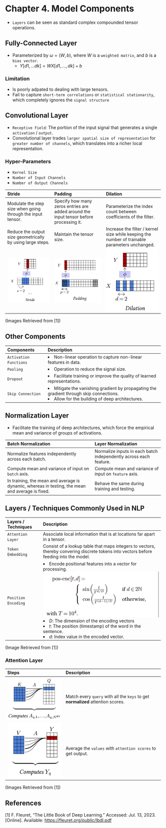 # Chapter 4. Model Components

- `Layers` can be seen as standard complex compounded tensor operations.


## Fully-Connected Layer

- Parameterized by $\omega = (W, b)$, where $W$ is a `weighted matrix`, and $b$ is a `bias vector`.
    - $Y[d1,...dk] = WX[d1, ..., dk] + b$

### Limitation

- Is poorly adpated to dealing with large tensors.
- Fail to capture `short-term correlations` or `statistical stationarity`, which completely ignores the `signal structure`


## Convolutional Layer

- `Receptive Field`: The portion of the input signal that generates a single `activation` / `output`.
- Convolutional layer trades `larger spatial size of representation` for `greater number of channels`, which translates into a richer local representation.

### Hyper-Parameters

- `Kernel Size`
- `Number of Input Channels`
- `Number of Output Channels`

| Stride | Padding | Dilation |
| :---- | :---- | :---- |
| Modulate the step size when going through the input tensor. | Specify how many zeros entries are added around the input tensor before processing it. | Parameterize the index count between coefficients of the filter. |
| Reduce the output size geometrically by using large steps. | Maintain the tensor size. | Increase the filter / kernel size while keeping the number of trainable parameters unchanged. |
| ![stride](./img/stride.png) | ![padding](./img/padding.png) | ![dilation](./img/dilation.png) |

(Images Retrieved from [1])


## Other Components

| Components | Description |
| :--- | :--- |
| `Activation Functions` | <li>Non-linear operation to capture non-linear features in data.</li> |
| `Pooling` | <li>Operation to reduce the signal size.</li>  |
| `Dropout` | <li>Facilitate training or improve the quality of learned representations.</li>  |
| `Skip Connection` | <li>Mitigate the vanishing gradient by propagating the gradient through skip connections.</li><li>Allow for the building of deep architectures.</li> |


## Normalization Layer

- Facilitate the training of deep architectures, which force the empirical mean and variance of groups of activations.

| Batch Normalization | Layer Normalization |
| :--- | :--- |
| Normalize features independently across each batch. | Normalize inputs in each batch independently across each feature. |
| Compute mean and variance of input on `batch` axis. | Compute mean and variance of input on `feature` axis. |
| In training, the mean and average is dynamic, whereas in testing, the mean and average is fixed. | Behave the same during training and testing. |


## Layers / Techniques Commonly Used in NLP

| Layers / Techniques | Description |
| :--- | :--- |
| `Attention Layer` | Associate local information that is at locations far apart in a tensor. |
| `Token Embedding` | Consist of a lookup table that maps integers to vectors, thereby convering discrete tokens into vectors before feeding into the model. |
| `Position Encoding` | <li>Encode positional features into a vector for processing. </li>![](./img/position_encoding.png)<li>$D$: The dimension of the encoding vectors</li><li>$t$: The position (timestamp) of the word in the sentence.</li><li>$d$: Index value in the encoded vector.</li> |

(Image Retrieved from [1])

### Attention Layer

| Steps | Description |
| :--- | :--- |
| ![score_computation](./img/attention_compute_score.png)| Match every `query` with all the `keys` to get **normalized** attention scores. |
| ![output_computation](./img/attention_compute_output.png)| Average the `values` with `attention scores` to get output. |

(Images Retrieved from [1])


## References

[1] F. Fleuret, “The Little Book of Deep Learning.” Accessed: Jul. 13, 2023. [Online]. Available: https://fleuret.org/public/lbdl.pdf
